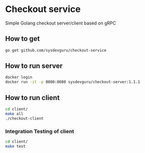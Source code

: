 # Checkout service
Simple Golang checkout server/client based on gRPC

## How to get
```sh
go get github.com/sysdevguru/checkout-service
```

## How to run server
```sh
docker login
docker run -it -p 8080:8080 sysdevguru/checkout-server:1.1.1
```

## How to run client
```sh
cd client/
make all
./checkout-client
```

### Integration Testing of client
```sh
cd client/
make test
```
